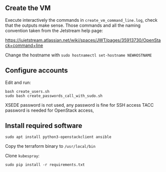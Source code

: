 ## Create the VM

Execute interactively the commands in `create_vm_command_line.log`,
check that the outputs make sense.
Those commands and all the naming convention taken from the Jetstream help page:

<https://iujetstream.atlassian.net/wiki/spaces/JWT/pages/35913730/OpenStack+command+line>

Change the hostname with `sudo hostnamectl set-hostname NEWHOSTNAME`

## Configure accounts

Edit and run:

    bash create_users.sh
    sudo bash create_passwords_call_with_sudo.sh

XSEDE password is not used, any password is fine for SSH access
TACC password is needed for OpenStack access,

## Install required software

    sudo apt install python3-openstackclient ansible

Copy the terraform binary to `/usr/local/bin`

Clone `kubespray`:

    sudo pip install -r requirements.txt
